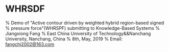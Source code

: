 # WHRSDF
% Demo of "Active contour driven by weighted hybrid region-based signed 
%  pressure force"(WHRSPF) submitting to Knowledge-Based Systems
% Jiangxiong Fang
% East China University of Technology&&Nanchang University, Nanchang, China
% 8th, May, 2019
% Email: fangchj2002@163.com
